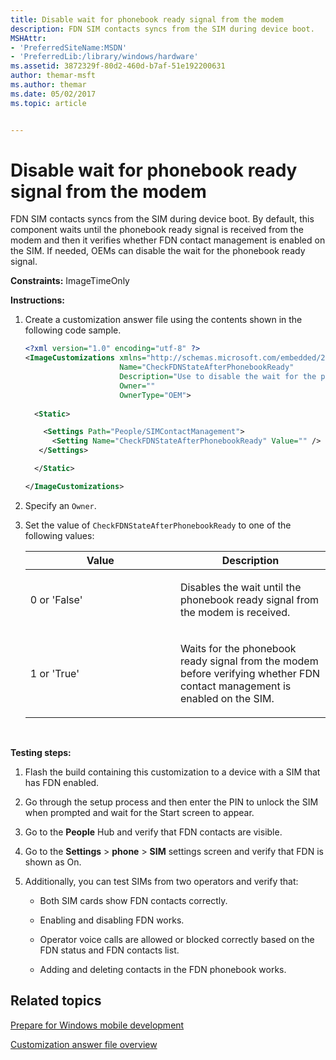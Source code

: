 ```yaml
---
title: Disable wait for phonebook ready signal from the modem
description: FDN SIM contacts syncs from the SIM during device boot.
MSHAttr:
- 'PreferredSiteName:MSDN'
- 'PreferredLib:/library/windows/hardware'
ms.assetid: 3872329f-80d2-460d-b7af-51e192200631
author: themar-msft
ms.author: themar
ms.date: 05/02/2017
ms.topic: article


---
```


# Disable wait for phonebook ready signal from the modem


FDN SIM contacts syncs from the SIM during device boot. By default, this component waits until the phonebook ready signal is received from the modem and then it verifies whether FDN contact management is enabled on the SIM. If needed, OEMs can disable the wait for the phonebook ready signal.

<a href="" id="constraints---imagetimeonly"></a>**Constraints:** ImageTimeOnly  

<a href="" id="instructions-"></a>**Instructions:**  
1.  Create a customization answer file using the contents shown in the following code sample.

    ```XML
    <?xml version="1.0" encoding="utf-8" ?>  
    <ImageCustomizations xmlns="http://schemas.microsoft.com/embedded/2004/10/ImageUpdate"  
                         Name="CheckFDNStateAfterPhonebookReady"  
                         Description="Use to disable the wait for the phonebook ready signal from the modem."  
                         Owner=""  
                         OwnerType="OEM"> 
      
      <Static>  

        <Settings Path="People/SIMContactManagement">  
          <Setting Name="CheckFDNStateAfterPhonebookReady" Value="" /> 
       </Settings>  

      </Static>

    </ImageCustomizations>
    ```

2.  Specify an `Owner`.

3.  Set the value of `CheckFDNStateAfterPhonebookReady` to one of the following values:

    <table>
    <colgroup>
    <col width="50%" />
    <col width="50%" />
    </colgroup>
    <thead>
    <tr class="header">
    <th>Value</th>
    <th>Description</th>
    </tr>
    </thead>
    <tbody>
    <tr class="odd">
    <td><p>0 or 'False'</p></td>
    <td><p>Disables the wait until the phonebook ready signal from the modem is received.</p></td>
    </tr>
    <tr class="even">
    <td><p>1 or 'True'</p></td>
    <td><p>Waits for the phonebook ready signal from the modem before verifying whether FDN contact management is enabled on the SIM.</p></td>
    </tr>
    </tbody>
    </table>

     

<a href="" id="testing-steps-"></a>**Testing steps:**  
1.  Flash the build containing this customization to a device with a SIM that has FDN enabled.

2.  Go through the setup process and then enter the PIN to unlock the SIM when prompted and wait for the Start screen to appear.

3.  Go to the **People** Hub and verify that FDN contacts are visible.

4.  Go to the **Settings** &gt; **phone** &gt; **SIM** settings screen and verify that FDN is shown as On.

5.  Additionally, you can test SIMs from two operators and verify that:

    -   Both SIM cards show FDN contacts correctly.

    -   Enabling and disabling FDN works.

    -   Operator voice calls are allowed or blocked correctly based on the FDN status and FDN contacts list.

    -   Adding and deleting contacts in the FDN phonebook works.

## Related topics

[Prepare for Windows mobile development](https://docs.microsoft.com/en-us/windows-hardware/manufacture/mobile/preparing-for-windows-mobile-development)

[Customization answer file overview](https://docs.microsoft.com/en-us/windows-hardware/customize/mobile/mcsf/customization-answer-file)
